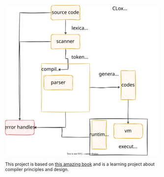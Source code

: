 # <a><img src="./images/clox.svg" valign="top" /></a> 

This project is based on [this amazing book](https://craftinginterpreters.com/) and is a learning project about compiler principles and design. 
